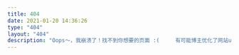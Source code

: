 ```yaml
---
title: 404
date: 2021-01-20 14:36:26
type: "404"
layout: "404"
description: "Oops～，我崩溃了！找不到你想要的页面 :(     有可能博主优化了网站url，页面链接地址发生了变化，你可以尝试返回主页，查找对应博文页面！！！"
---
```

